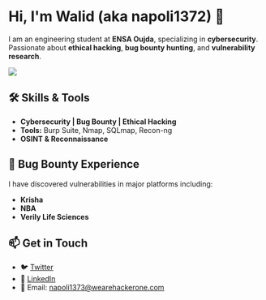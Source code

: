 # Hi, I'm Walid (aka napoli1372) 👋

I am an engineering student at **ENSA Oujda**, specializing in **cybersecurity**. Passionate about **ethical hacking**, **bug bounty hunting**, and **vulnerability research**.

![](https://www.creativefabrica.com/wp-content/uploads/2019/03/Monogram-WZ-Logo-Design-by-Greenlines-Studios-580x386.jpg)

## 🛠 Skills & Tools
- **Cybersecurity | Bug Bounty | Ethical Hacking**
- **Tools:** Burp Suite, Nmap, SQLmap, Recon-ng
- **OSINT & Reconnaissance**

## 📌 Bug Bounty Experience
I have discovered vulnerabilities in major platforms including:
- **Krisha**
- **NBA**
- **Verily Life Sciences**

## 📫 Get in Touch
- 🐦 [Twitter](https://x.com/walidzitouni04)
- 🔗 [LinkedIn](https://www.linkedin.com/in/walid-zitouni-634809299/)
- 📧 Email: [napoli1373@wearehackerone.com](mailto:napoli1373@wearehackerone.com)
